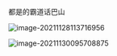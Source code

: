 都是的霸道话巴山

![image-20211128113716956](https://gitee.com/cpicture/picture-1/raw/master/202111281137060.png)

![image-20211130095708875](https://gitee.com/cpicture/picture-1/raw/master/202111300957022.png)